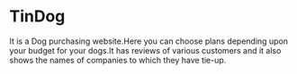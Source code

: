 # TinDog
It is a Dog purchasing website.Here you can choose plans depending upon your budget for your dogs.It has reviews of various customers and it also shows the names of companies to which they have tie-up.

